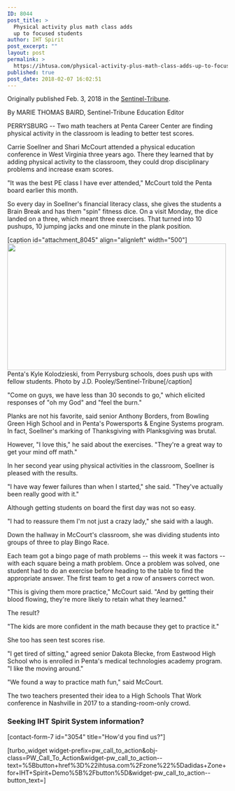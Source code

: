 ```yaml
---
ID: 8044
post_title: >
  Physical activity plus math class adds
  up to focused students
author: IHT Spirit
post_excerpt: ""
layout: post
permalink: >
  https://ihtusa.com/physical-activity-plus-math-class-adds-up-to-focused-students/
published: true
post_date: 2018-02-07 16:02:51
---
```

Originally published Feb. 3, 2018 in the <a href="http://www.sent-trib.com/news/front_page/physical-activity-plus-math-class-adds-up-to-focused-students/article_efb1b0b1-6720-5bd1-9a21-2b68f85f7ddc.html" target="_blank" rel="nofollow noopener">Sentinel-Tribune</a>.

By MARIE THOMAS BAIRD, Sentinel-Tribune Education Editor

PERRYSBURG -- Two math teachers at Penta Career Center are finding physical activity in the classroom is leading to better test scores.

Carrie Soellner and Shari McCourt attended a physical education conference in West Virginia three years ago. There they learned that by adding physical activity to the classroom, they could drop disciplinary problems and increase exam scores.

"It was the best PE class I have ever attended," McCourt told the Penta board earlier this month.

So every day in Soellner's financial literacy class, she gives the students a Brain Break and has them "spin" fitness dice. On a visit Monday, the dice landed on a three, which meant three exercises. That turned into 10 pushups, 10 jumping jacks and one minute in the plank position.

<!--more-->

[caption id="attachment_8045" align="alignleft" width="500"]<a href="https://ihtusa.com/wp-content/uploads/2018/02/5a754c8060843.image_.jpg"><img class="wp-image-8045" src="https://ihtusa.com/wp-content/uploads/2018/02/5a754c8060843.image_-300x173.jpg" alt="" width="500" height="289" /></a> Penta's Kyle Kolodzieski, from Perrysburg schools, does push ups with fellow students. Photo by J.D. Pooley/Sentinel-Tribune[/caption]

"Come on guys, we have less than 30 seconds to go," which elicited responses of "oh my God" and "feel the burn."

Planks are not his favorite, said senior Anthony Borders, from Bowling Green High School and in Penta's Powersports &amp; Engine Systems program. In fact, Soellner's marking of Thanksgiving with Planksgiving was brutal.

However, "I love this," he said about the exercises. "They're a great way to get your mind off math."

In her second year using physical activities in the classroom, Soellner is pleased with the results.

"I have way fewer failures than when I started," she said. "They've actually been really good with it."

Although getting students on board the first day was not so easy.

"I had to reassure them I'm not just a crazy lady," she said with a laugh.

Down the hallway in McCourt's classroom, she was dividing students into groups of three to play Bingo Race.

Each team got a bingo page of math problems -- this week it was factors -- with each square being a math problem. Once a problem was solved, one student had to do an exercise before heading to the table to find the appropriate answer. The first team to get a row of answers correct won.

"This is giving them more practice," McCourt said. "And by getting their blood flowing, they're more likely to retain what they learned."

The result?

"The kids are more confident in the math because they get to practice it."

She too has seen test scores rise.

"I get tired of sitting," agreed senior Dakota Blecke, from Eastwood High School who is enrolled in Penta's medical technologies academy program. "I like the moving around."

"We found a way to practice math fun," said McCourt.

The two teachers presented their idea to a High Schools That Work conference in Nashville in 2017 to a standing-room-only crowd.
<h3 class="article-newsletter-signup">Seeking IHT Spirit System information?</h3>
<p class="article-newsletter-signup">[contact-form-7 id="3054" title="How'd you find us?"]</p>
[turbo_widget widget-prefix=pw_call_to_action&obj-class=PW_Call_To_Action&widget-pw_call_to_action--text=%5Bbutton+href%3D%22ihtusa.com%2Fzone%22%5Dadidas+Zone+for+IHT+Spirit+Demo%5B%2Fbutton%5D&widget-pw_call_to_action--button_text=]